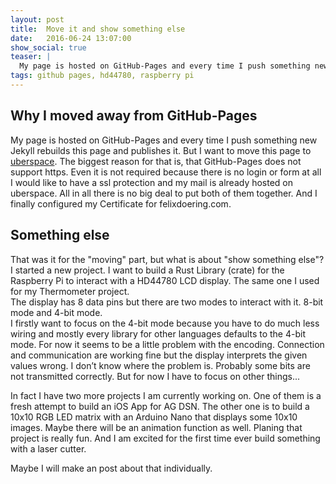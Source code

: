 ```yaml
---
layout: post
title:  Move it and show something else
date:   2016-06-24 13:07:00
show_social: true
teaser: |
  My page is hosted on GitHub-Pages and every time I push something new Jekyll rebuilds this page and publishes it. But...
tags: github pages, hd44780, raspberry pi 
---
```


## Why I moved away from GitHub-Pages

My page is hosted on GitHub-Pages and every time I push something new Jekyll rebuilds this page and publishes it. But I want to move this page to [uberspace](https://uberspace.de). The biggest reason for that is, that GitHub-Pages does not support https. Even it is not required because there is no login or form at all I would like to have a ssl protection and my mail is already hosted on uberspace. All in all there is no big deal to put both of them together. And I finally configured my Certificate for felixdoering.com.

## Something else

That was it for the "moving" part, but what is about "show something else"?  
I started a new project. I want to build a Rust Library (crate) for the Raspberry Pi to interact with a HD44780 LCD display. The same one I used for my Thermometer project.  
The display has 8 data pins but there are two modes to interact with it. 8-bit mode and 4-bit mode.  
I firstly want to focus on the 4-bit mode because you have to do much less wiring and mostly every library for other languages defaults to the 4-bit mode. For now it seems to be a little problem with the encoding. Connection and communication are working fine but the display interprets the given values wrong. I don’t know where the problem is. Probably some bits are not transmitted correctly. But for now I have to focus on other things...

In fact I have two more projects I am currently working on. One of them is a fresh attempt to build an iOS App for AG DSN. The other one is to build a 10x10 RGB LED matrix with an Arduino Nano that displays some 10x10 images. Maybe there will be an animation function as well. Planing that project is really fun. And I am excited for the first time ever build something with a laser cutter.

Maybe I will make an post about that individually.

